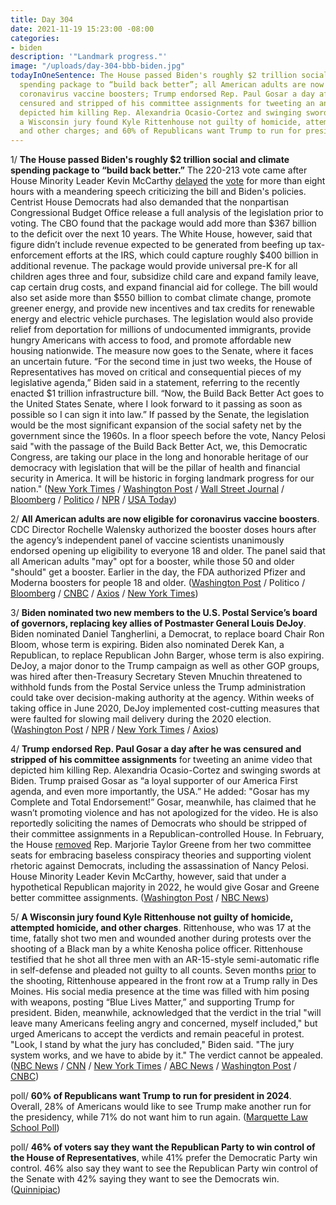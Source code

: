 ```yaml
---
title: Day 304
date: 2021-11-19 15:23:00 -08:00
categories:
- biden
description: '"Landmark progress."'
image: "/uploads/day-304-bbb-biden.jpg"
todayInOneSentence: The House passed Biden's roughly $2 trillion social and climate
  spending package to “build back better”; all American adults are now eligible for
  coronavirus vaccine boosters; Trump endorsed Rep. Paul Gosar a day after he was
  censured and stripped of his committee assignments for tweeting an anime video that
  depicted him killing Rep. Alexandria Ocasio-Cortez and swinging swords at Biden;
  a Wisconsin jury found Kyle Rittenhouse not guilty of homicide, attempted homicide,
  and other charges; and 60% of Republicans want Trump to run for president in 2024.
---
```


1/ **The House passed Biden's roughly $2 trillion social and climate spending package to “build back better.”** The 220-213 vote came after House Minority Leader Kevin McCarthy [delayed](https://www.nytimes.com/2021/11/19/us/politics/kevin-mccarthy-speech.html) the [vote](https://www.nbcnews.com/politics/congress/house-could-vote-thursday-biden-s-build-back-better-legislation-n1284112) for more than eight hours with a meandering speech criticizing the bill and Biden's policies. Centrist House Democrats had also demanded that the nonpartisan Congressional Budget Office release a full analysis of the legislation prior to voting. The CBO found that the package would add more than $367 billion to the deficit over the next 10 years. The White House, however, said that figure didn’t include revenue expected to be generated from beefing up tax-enforcement efforts at the IRS, which could capture roughly $400 billion in additional revenue. The package would provide universal pre-K for all children ages three and four, subsidize child care and expand family leave, cap certain drug costs, and expand financial aid for college. The bill would also set aside more than $550 billion to combat climate change, promote greener energy, and provide new incentives and tax credits for renewable energy and electric vehicle purchases. The legislation would also provide relief from deportation for millions of undocumented immigrants, provide hungry Americans with access to food, and promote affordable new housing nationwide. The measure now goes to the Senate, where it faces an uncertain future. “For the second time in just two weeks, the House of Representatives has moved on critical and consequential pieces of my legislative agenda,” Biden said in a statement, referring to the recently enacted $1 trillion infrastructure bill. “Now, the Build Back Better Act goes to the United States Senate, where I look forward to it passing as soon as possible so I can sign it into law.” If passed by the Senate, the legislation would be the most significant expansion of the social safety net by the government since the 1960s. In a floor speech before the vote, Nancy Pelosi said "with the passage of the Build Back Better Act, we, this Democratic Congress, are taking our place in the long and honorable heritage of our democracy with legislation that will be the pillar of health and financial security in America. It will be historic in forging landmark progress for our nation." ([New York Times](https://www.nytimes.com/2021/11/19/us/politics/house-passes-reconciliation-bill.html) / [Washington Post](https://www.washingtonpost.com/us-policy/2021/11/19/house-spending-reconciliation-bill/) / [Wall Street Journal](https://www.wsj.com/articles/house-votes-220-to-213-to-pass-2-trillion-social-spending-and-climate-bill-11637333460) / [Bloomberg](https://www.bloomberg.com/news/articles/2021-11-19/house-passes-biden-s-economic-plan-with-senate-fate-uncertain?sref=MIBMEEoj) / [Politico](https://www.politico.com/news/2021/11/19/democrats-social-spending-bill-passes-house-523026) / [NPR](https://www.npr.org/2021/11/19/1056833510/the-house-passes-a-2-trillion-spending-bill-but-braces-for-changes-in-the-senate) / [USA Today](https://www.nytimes.com/2021/11/19/us/politics/house-passes-reconciliation-bill.html))

2/ **All American adults are now eligible for coronavirus vaccine boosters**. CDC Director Rochelle Walensky authorized the booster doses hours after the agency’s independent panel of vaccine scientists unanimously endorsed opening up eligibility to everyone 18 and older. The panel said that all American adults "may" opt for a booster, while those 50 and older "should" get a booster. Earlier in the day, the FDA authorized Pfizer and Moderna boosters for people 18 and older. ([Washington Post](https://www.washingtonpost.com/health/2021/11/19/cdc-advisers-pfizer-moderna-booster-shots-adults/) / Politico / [Bloomberg](https://www.bloomberg.com/news/articles/2021-11-19/covid-boosters-backed-for-all-adults-in-cdc-advisers-vote?sref=MIBMEEoj) / [CNBC](https://www.cnbc.com/2021/11/19/cdc-panel-unanimously-endorses-pfizer-and-moderna-boosters-for-all-us-adults.html) / [Axios](https://www.politico.com/news/2021/11/19/cdc-vaccine-advisors-endorse-boosters-for-all-adults-523058) / [New York Times](https://www.nytimes.com/2021/11/19/us/politics/coronavirus-boosters-fda.html))

3/ **Biden nominated two new members to the U.S. Postal Service’s board of governors, replacing key allies of Postmaster General Louis DeJoy**. Biden nominated Daniel Tangherlini, a Democrat, to replace board Chair Ron Bloom, whose term is expiring. Biden also nominated Derek Kan, a Republican, to replace Republican John Barger, whose term is also expiring. DeJoy, a major donor to the Trump campaign as well as other GOP groups, was hired after then-Treasury Secretary Steven Mnuchin threatened to withhold funds from the Postal Service unless the Trump administration could take over decision-making authority at the agency. Within weeks of taking office in June 2020, DeJoy implemented cost-cutting measures that were faulted for slowing mail delivery during the 2020 election. ([Washington Post](https://www.washingtonpost.com/business/2021/11/19/usps-biden-bloom-dejoy/) / [NPR](https://www.npr.org/2021/11/19/1057298058/biden-nominates-new-chair-for-postal-service-board-ousts-dejoys-allies) / [New York Times](https://www.nytimes.com/2021/11/19/us/politics/biden-usps-board-members.html) / [Axios](https://www.axios.com/biden-dejoy-allies-usps-governing-board-bloom-a1177703-c551-4332-82e5-022d099109a5.html))

4/ **Trump endorsed Rep. Paul Gosar a day after he was censured and stripped of his committee assignments** for tweeting an anime video that depicted him killing Rep. Alexandria Ocasio-Cortez and swinging swords at Biden. Trump praised Gosar as “a loyal supporter of our America First agenda, and even more importantly, the USA.” He added: "Gosar has my Complete and Total Endorsement!” Gosar, meanwhile, has claimed that he wasn’t promoting violence and has not apologized for the video. He is also reportedly soliciting the names of Democrats who should be stripped of their committee assignments in a Republican-controlled House. In February, the House [removed](https://whatthefuckjusthappenedtoday.com/2021/02/05/day-17/#5-the-house-voted-to-remove-marjorie) Rep. Marjorie Taylor Greene from her two committee seats for embracing baseless conspiracy theories and supporting violent rhetoric against Democrats, including the assassination of Nancy Pelosi. House Minority Leader Kevin McCarthy, however, said that under a hypothetical Republican majority in 2022, he would give Gosar and Greene better committee assignments. ([Washington Post](https://www.washingtonpost.com/politics/gosar-house-censure-republicans/2021/11/18/cb6c1396-4888-11ec-b8d9-232f4afe4d9b_story.html) / [NBC News](https://www.nbcnews.com/politics/congress/republicans-hint-retribution-after-democrats-throw-rep-gosar-committees-n1284094))

5/ **A Wisconsin jury found Kyle Rittenhouse not guilty of homicide, attempted homicide, and other charges**. Rittenhouse, who was 17 at the time, fatally shot two men and wounded another during protests over the shooting of a Black man by a white Kenosha police officer. Rittenhouse testified that he shot all three men with an AR-15-style semi-automatic rifle in self-defense and pleaded not guilty to all counts. Seven months [prior](https://www.buzzfeednews.com/article/ellievhall/kenosha-suspect-kyle-rittenhouse-trump-rally) to the shooting, Rittenhouse appeared in the front row at a Trump rally in Des Moines. His social media presence at the time was filled with him posing with weapons, posting “Blue Lives Matter,” and supporting Trump for president. Biden, meanwhile, acknowledged that the verdict in the trial "will leave many Americans feeling angry and concerned, myself included," but urged Americans to accept the verdicts and remain peaceful in protest. "Look, I stand by what the jury has concluded," Biden said. "The jury system works, and we have to abide by it." The verdict cannot be appealed. ([NBC News](https://www.nbcnews.com/news/us-news/rittenhouse-verdict-jurors-reach-decision-rcna5090) / [CNN](https://www.cnn.com/2021/11/19/politics/joe-biden-kyle-rittenhouse-verdict/index.html) / [New York Times](https://www.nytimes.com/live/2021/11/19/us/kyle-rittenhouse-trial) / [ABC News](https://abcnews.go.com/US/jury-reaches-verdict-kyle-rittenhouse-homicide-trial/story?id=81108654) / [Washington Post](https://www.washingtonpost.com/nation/2021/11/19/rittenhouse-verdict-live-updates/) / [CNBC](https://www.cnbc.com/2021/11/19/kyle-rittenhouse-verdict-biden-stands-by-jury-acquittal-for-kenosha-killings.html))

poll/ **60% of Republicans want Trump to run for president in 2024**. Overall, 28% of Americans would like to see Trump make another run for the presidency, while 71% do not want him to run again. ([Marquette Law School Poll](https://www.marquette.edu/news-center/2021/new-marquette-law-poll-finds-majority-of-republicans-favor-a-trump-run-for-president-in-2024.php))

poll/ **46% of voters say they want the Republican Party to win control of the House of Representatives**, while 41% prefer the Democratic Party win control. 46% also say they want to see the Republican Party win control of the Senate with 42% saying they want to see the Democrats win. ([Quinnipiac](https://poll.qu.edu/poll-release?releaseid=3827))